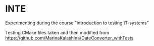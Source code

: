 # INTE

Experimenting during the course "introduction to testing IT-systems"

Testing CMake files taken and then modified from https://github.com/MarinaKalashina/DateConverter_withTests
